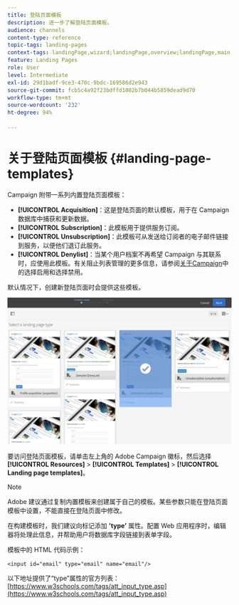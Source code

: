 ```yaml
---
title: 登陆页面模板
description: 进一步了解登陆页面模板。
audience: channels
content-type: reference
topic-tags: landing-pages
context-tags: landingPage,wizard;landingPage,overview;landingPage,main
feature: Landing Pages
role: User
level: Intermediate
exl-id: 29d1badf-9ce3-470c-9bdc-169586d2e943
source-git-commit: fcb5c4a92f23bdffd1082b7b044b5859dead9d70
workflow-type: tm+mt
source-wordcount: '232'
ht-degree: 94%

---
```


# 关于登陆页面模板 {#landing-page-templates}

Campaign 附带一系列内置登陆页面模板：

* **[!UICONTROL Acquisition]**：这是登陆页面的默认模板，用于在 Campaign 数据库中捕获和更新数据。
* **[!UICONTROL Subscription]**：此模板用于提供服务订阅。
* **[!UICONTROL Unsubscription]**：此模板可从发送给订阅者的电子邮件链接到服务，以便他们退订此服务。
* **[!UICONTROL Denylist]**：当某个用户档案不再希望 Campaign 与其联系时，应使用此模板。有关阻止列表管理的更多信息，请参阅[关于Campaign](../../audiences/using/about-opt-in-and-opt-out-in-campaign.md)中的选择启用和选择禁用。

默认情况下，创建新登陆页面时会提供这些模板。

![](assets/lp_creation_1.png)

要访问登陆页面模板，请单击左上角的 Adobe Campaign 徽标，然后选择 **[!UICONTROL Resources]** > **[!UICONTROL Templates]** > **[!UICONTROL Landing page templates]**。

>[!NOTE]
>
>Adobe 建议通过复制内置模板来创建属于自己的模板。某些参数只能在登陆页面模板中设置，不能直接在登陆页面中修改。

在构建模板时，我们建议向标记添加 **&#39;type’** 属性。配置 Web 应用程序时，编辑器将处理此信息，并帮助用户将数据库字段链接到表单字段。

模板中的 HTML 代码示例：

```
<input id="email" type="email" name="email"/>
```

以下地址提供了“type”属性的官方列表：[https://www.w3schools.com/tags/att_input_type.asp](https://www.w3schools.com/tags/att_input_type.asp)
